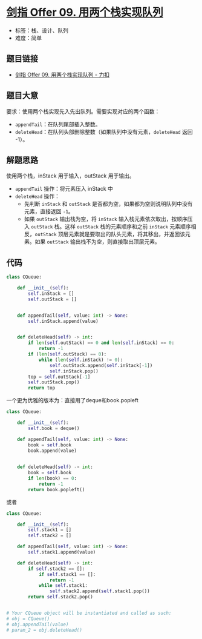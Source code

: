 # [剑指 Offer 09. 用两个栈实现队列](https://leetcode.cn/problems/yong-liang-ge-zhan-shi-xian-dui-lie-lcof/)

- 标签：栈、设计、队列
- 难度：简单

## 题目链接

- [剑指 Offer 09. 用两个栈实现队列 - 力扣](https://leetcode.cn/problems/yong-liang-ge-zhan-shi-xian-dui-lie-lcof/)

## 题目大意

要求：使用两个栈实现先入先出队列。需要实现对应的两个函数：

- `appendTail`：在队列尾部插入整数。
- `deleteHead`：在队列头部删除整数（如果队列中没有元素，`deleteHead` 返回 -1）。

## 解题思路

使用两个栈，inStack 用于输入，outStack 用于输出。

- `appendTail` 操作：将元素压入 inStack 中
- `deleteHead` 操作：
  - 先判断  `inStack` 和 `outStack` 是否都为空，如果都为空则说明队列中没有元素，直接返回 `-1`。
  - 如果 `outStack` 输出栈为空，将 `inStack` 输入栈元素依次取出，按顺序压入 `outStack` 栈。这样 `outStack` 栈的元素顺序和之前 `inStack` 元素顺序相反，`outStack` 顶层元素就是要取出的队头元素，将其移出，并返回该元素。如果 `outStack` 输出栈不为空，则直接取出顶层元素。

## 代码

```python
class CQueue:

    def __init__(self):
        self.inStack = []
        self.outStack = []


    def appendTail(self, value: int) -> None:
        self.inStack.append(value)


    def deleteHead(self) -> int:
        if len(self.outStack) == 0 and len(self.inStack) == 0:
            return -1
        if (len(self.outStack) == 0):
            while (len(self.inStack) != 0):
                self.outStack.append(self.inStack[-1])
                self.inStack.pop()
        top = self.outStack[-1]
        self.outStack.pop()
        return top
```


一个更为优雅的版本为：直接用了deque和book.popleft
```python
class CQueue:

    def __init__(self):
        self.book = deque()

    def appendTail(self, value: int) -> None:
        book = self.book
        book.append(value)
        

    def deleteHead(self) -> int:
        book = self.book
        if len(book) == 0:
            return -1
        return book.popleft()

```
或者
```python
class CQueue:

    def __init__(self):
        self.stack1 = []
        self.stack2 = []

    def appendTail(self, value: int) -> None:
        self.stack1.append(value)

    def deleteHead(self) -> int:
        if self.stack2 == []:
            if self.stack1 == []:
                return -1
            while self.stack1:
                self.stack2.append(self.stack1.pop())
        return self.stack2.pop()


# Your CQueue object will be instantiated and called as such:
# obj = CQueue()
# obj.appendTail(value)
# param_2 = obj.deleteHead()
```
